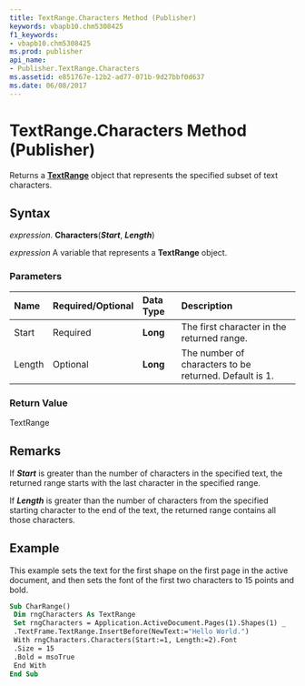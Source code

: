 ```yaml
---
title: TextRange.Characters Method (Publisher)
keywords: vbapb10.chm5308425
f1_keywords:
- vbapb10.chm5308425
ms.prod: publisher
api_name:
- Publisher.TextRange.Characters
ms.assetid: e851767e-12b2-ad77-071b-9d27bbf0d637
ms.date: 06/08/2017
---
```



# TextRange.Characters Method (Publisher)

Returns a  **[TextRange](Publisher.TextRange.md)** object that represents the specified subset of text characters.


## Syntax

 _expression_. **Characters**(**_Start_**,  **_Length_**)

 _expression_ A variable that represents a  **TextRange** object.


### Parameters



|**Name**|**Required/Optional**|**Data Type**|**Description**|
|:-----|:-----|:-----|:-----|
|Start|Required| **Long**|The first character in the returned range.|
|Length|Optional| **Long**|The number of characters to be returned. Default is 1.|

### Return Value

TextRange


## Remarks

If  **_Start_** is greater than the number of characters in the specified text, the returned range starts with the last character in the specified range.

If  **_Length_** is greater than the number of characters from the specified starting character to the end of the text, the returned range contains all those characters.


## Example

This example sets the text for the first shape on the first page in the active document, and then sets the font of the first two characters to 15 points and bold.


```vb
Sub CharRange() 
 Dim rngCharacters As TextRange 
 Set rngCharacters = Application.ActiveDocument.Pages(1).Shapes(1) _ 
 .TextFrame.TextRange.InsertBefore(NewText:="Hello World.") 
 With rngCharacters.Characters(Start:=1, Length:=2).Font 
 .Size = 15 
 .Bold = msoTrue 
 End With 
End Sub
```


